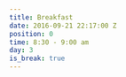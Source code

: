 ```yaml
---
title: Breakfast
date: 2016-09-21 22:17:00 Z
position: 0
time: 8:30 - 9:00 am
day: 3
is_break: true
---
```


